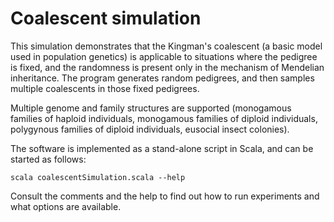 # Coalescent simulation

This simulation demonstrates that the Kingman's coalescent 
(a basic model used in population genetics) is applicable
to situations where the pedigree is fixed, and the 
randomness is present only in the mechanism of Mendelian
inheritance. The program generates random pedigrees, and
then samples multiple coalescents in those fixed pedigrees.

Multiple genome and family structures are supported
(monogamous families of haploid individuals, monogamous 
families of diploid individuals, polygynous families of
diploid individuals, eusocial insect colonies).

The software is implemented as a stand-alone script in 
Scala, and can be started as follows:

    scala coalescentSimulation.scala --help

Consult the comments and the help to find out how to 
run experiments and what options are available.
